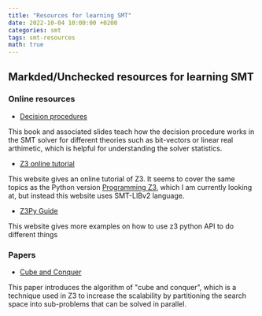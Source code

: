 ```yaml
---
title: "Resources for learning SMT"
date: 2022-10-04 10:00:00 +0200
categories: smt
tags: smt-resources
math: true
---
```


## Markded/Unchecked resources for learning SMT

### Online resources

- [Decision procedures](http://www.decision-procedures.org/)

This book and associated slides teach how the decision procedure works in the SMT solver for different theories such as bit-vectors or linear real arthimetic, which is helpful for understanding the solver statistics.

- [Z3 online tutorial](https://microsoft.github.io/z3guide/docs/logic/basiccommands/)

This website gives an online tutorial of Z3. It seems to cover the same topics as the Python version [Programming Z3](https://theory.stanford.edu/~nikolaj/programmingz3.html#sec-transitive-closure), which I am currently looking at, but instead this website uses SMT-LIBv2 language.

- [Z3Py Guide](https://ericpony.github.io/z3py-tutorial/guide-examples.htm)

This website gives more examples on how to use z3 python API to do different things

### Papers

- [Cube and Conquer](https://www.cs.utexas.edu/~marijn/publications/cube.pdf)

This paper introduces the algorithm of "cube and conquer", which is a technique used in Z3 to increase the scalability by partitioning the search space into sub-problems that can be solved in parallel.
